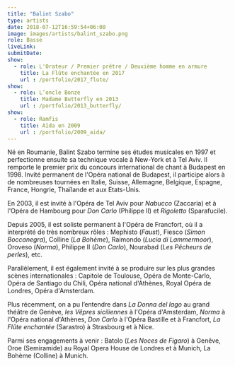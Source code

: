 ```yaml
---
title: "Balint Szabo"
type: artists
date: 2018-07-12T16:59:54+06:00
image: images/artists/balint_szabo.png
role: Basse
liveLink: 
submitDate: 
show:
  - role: L'Orateur / Premier prêtre / Deuxième homme en armure
    title: La Flûte enchantée en 2017
    url : /portfolio/2017_flute/
show:
  - role: L’oncle Bonze
    title: Madame Butterfly en 2013
    url : /portfolio/2013_butterfly/
show:
  - role: Ramfis
    title: Aïda en 2009
    url : /portfolio/2009_aida/
---
```


Né en Roumanie, Balint Szabo termine ses études musicales en 1997 et perfectionne ensuite sa technique vocale à New-York et à Tel Aviv. Il remporte le premier prix du concours international de chant à Budapest en 1998. Invité permanent de l'Opéra national de Budapest, il participe alors à de nombreuses tournées en Italie, Suisse, Allemagne, Belgique, Espagne, France, Hongrie, Thaïlande et aux Etats-Unis.

En 2003, il est invité à l'Opéra de Tel Aviv pour *Nabucco* (Zaccaria) et à l'Opéra de Hambourg pour *Don Carlo* (Philippe II) et *Rigoletto* (Sparafucile).

Depuis 2005, il est soliste permanent à l'Opéra de Francfort, où il a interprété de très nombreux rôles : Mephisto (*Faust*), Fiesco (*Simon Boccanegra*), Colline (*La Bohème*), Raimondo (*Lucia di Lammermoor*), Oroveso (*Norma*), Philippe II (*Don Carlo*), Nourabad (*Les Pêcheurs de perles*), etc.

Parallèlement, il est également invité à se produire sur les plus grandes scènes internationales : Capitole de Toulouse, Opéra de Monte-Carlo, Opéra de Santiago du Chili, Opéra national d'Athènes, Royal Opéra de Londres, Opéra d'Amsterdam.

Plus récemment, on a pu l’entendre dans *La Donna del lago* au grand théâtre de Genève, *les Vêpres siciliennes* à l'Opéra d'Amsterdam, *Norma* à l'Opéra national d'Athènes, *Don Carlo* à l'Opéra Bastille et à Francfort, *La Flûte enchantée* (Sarastro) à Strasbourg et à Nice.

Parmi ses engagements à venir : Batolo (*Les Noces de Figaro*) à Genêve, Oroe (Semiramide) au Royal Opera House de Londres et à Munich, La Bohème (Colline) à Munich.
